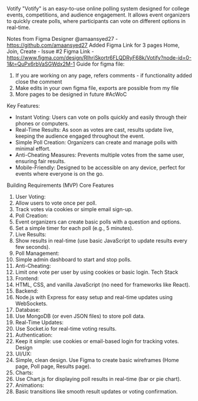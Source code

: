 Votify
"Votify" is an easy-to-use online polling system designed for college events, competitions, and audience engagement. It allows event organizers to quickly create polls, where participants can vote on different options in real-time.

Notes from Figma Designer
@amaansyed27 - https://github.com/amaansyed27 Added Figma Link for 3 pages Home, Join, Create - Issue #2
Figma Link - https://www.figma.com/design/RlhrjSkortr6FLQDRyF68k/Votify?node-id=0-1&t=QuPx6rbVaSGWdx2M-1
Guide for figma file:
1. If you are working on any page, refers comments - if functionality added close the comment
2. Make edits in your own figma file, exports are possible from my file
3. More pages to be designed in future
#AcWoC

Key Features:
- Instant Voting: Users can vote on polls quickly and easily through their phones or computers.
- Real-Time Results: As soon as votes are cast, results update live, keeping the audience engaged throughout the event.
- Simple Poll Creation: Organizers can create and manage polls with minimal effort.
- Anti-Cheating Measures: Prevents multiple votes from the same user, ensuring fair results.
- Mobile-Friendly: Designed to be accessible on any device, perfect for events where everyone is on the go.

Building Requirements (MVP)
Core Features
1.	User Voting:
2.	Allow users to vote once per poll.
3.	Track votes via cookies or simple email sign-up.
4.	Poll Creation:
5.	Event organizers can create basic polls with a question and options.
6.	Set a simple timer for each poll (e.g., 5 minutes).
7.	Live Results:
8.	Show results in real-time (use basic JavaScript to update results every few seconds).
9.	Poll Management:
10.	Simple admin dashboard to start and stop polls.
11.	Anti-Cheating:
12.	Limit one vote per user by using cookies or basic login.
Tech Stack
1.	Frontend:
2.	HTML, CSS, and vanilla JavaScript (no need for frameworks like React).
3.	Backend:
4.	Node.js with Express for easy setup and real-time updates using WebSockets.
5.	Database:
6.	Use MongoDB (or even JSON files) to store poll data.
7.	Real-Time Updates:
8.	Use Socket.io for real-time voting results.
9.	Authentication:
10.	Keep it simple: use cookies or email-based login for tracking votes.
Design
1.	UI/UX:
2.	Simple, clean design. Use Figma to create basic wireframes (Home page, Poll page, Results page).
3.	Charts:
4.	Use Chart.js for displaying poll results in real-time (bar or pie chart).
5.	Animations:
6.	Basic transitions like smooth result updates or voting confirmation.

